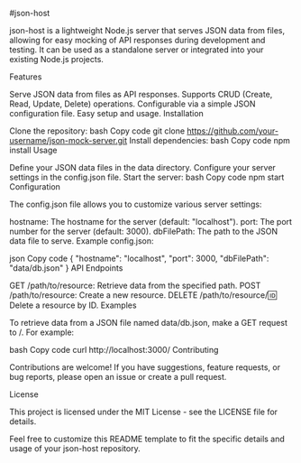 
#json-host

json-host is a lightweight Node.js server that serves JSON data from files, allowing for easy mocking of API responses during development and testing. It can be used as a standalone server or integrated into your existing Node.js projects.

Features

Serve JSON data from files as API responses.
Supports CRUD (Create, Read, Update, Delete) operations.
Configurable via a simple JSON configuration file.
Easy setup and usage.
Installation

Clone the repository:
bash
Copy code
git clone https://github.com/your-username/json-mock-server.git
Install dependencies:
bash
Copy code
npm install
Usage

Define your JSON data files in the data directory.
Configure your server settings in the config.json file.
Start the server:
bash
Copy code
npm start
Configuration

The config.json file allows you to customize various server settings:

hostname: The hostname for the server (default: "localhost").
port: The port number for the server (default: 3000).
dbFilePath: The path to the JSON data file to serve.
Example config.json:

json
Copy code
{
  "hostname": "localhost",
  "port": 3000,
  "dbFilePath": "data/db.json"
}
API Endpoints

GET /path/to/resource: Retrieve data from the specified path.
POST /path/to/resource: Create a new resource.
DELETE /path/to/resource/:id: Delete a resource by ID.
Examples

To retrieve data from a JSON file named data/db.json, make a GET request to /. For example:

bash
Copy code
curl http://localhost:3000/
Contributing

Contributions are welcome! If you have suggestions, feature requests, or bug reports, please open an issue or create a pull request.

License

This project is licensed under the MIT License - see the LICENSE file for details.

Feel free to customize this README template to fit the specific details and usage of your json-host repository.